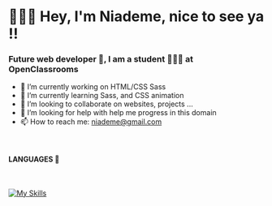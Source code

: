 <h1>🙋🏽‍♀️ Hey, I'm Niademe, nice to see ya !!</h1>

<h3>Future web developer 🚀, I am a student 👩🏽‍🎓 at OpenClassrooms</h3>


- 🔭 I’m currently working on HTML/CSS Sass 
- 🌱 I’m currently learning Sass, and CSS animation
- 👯 I’m looking to collaborate on websites, projects ...
- 🤔 I’m looking for help with help me progress in this domain
- 📫 How to reach me: niademe@gmail.com

<br>
<h4>LANGUAGES 🧰</h4>
<br>



[![My Skills](https://skills.thijs.gg/icons?i=css,html,sass&theme=light)](https://skills.thijs.gg)

